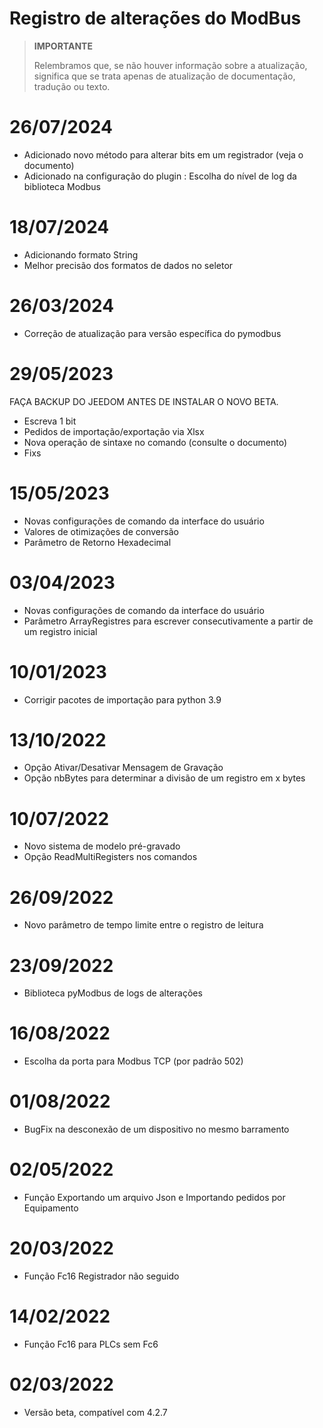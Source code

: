 # Registro de alterações do ModBus

>**IMPORTANTE**
>
>Relembramos que, se não houver informação sobre a atualização, significa que se trata apenas de atualização de documentação, tradução ou texto.


# 26/07/2024

- Adicionado novo método para alterar bits em um registrador (veja o documento)
- Adicionado na configuração do plugin : Escolha do nível de log da biblioteca Modbus


# 18/07/2024

- Adicionando formato String
- Melhor precisão dos formatos de dados no seletor


# 26/03/2024

- Correção de atualização para versão específica do pymodbus

# 29/05/2023

FAÇA BACKUP DO JEEDOM ANTES DE INSTALAR O NOVO BETA.
- Escreva 1 bit
- Pedidos de importação/exportação via Xlsx
- Nova operação de sintaxe no comando (consulte o documento)
- Fixs

# 15/05/2023

- Novas configurações de comando da interface do usuário
- Valores de otimizações de conversão
- Parâmetro de Retorno Hexadecimal

# 03/04/2023

- Novas configurações de comando da interface do usuário
- Parâmetro ArrayRegistres para escrever consecutivamente a partir de um registro inicial

# 10/01/2023
- Corrigir pacotes de importação para python 3.9

# 13/10/2022
- Opção Ativar/Desativar Mensagem de Gravação
- Opção nbBytes para determinar a divisão de um registro em x bytes

# 10/07/2022
- Novo sistema de modelo pré-gravado
- Opção ReadMultiRegisters nos comandos

# 26/09/2022
- Novo parâmetro de tempo limite entre o registro de leitura

# 23/09/2022
- Biblioteca pyModbus de logs de alterações

# 16/08/2022
- Escolha da porta para Modbus TCP (por padrão 502)

# 01/08/2022
- BugFix na desconexão de um dispositivo no mesmo barramento

# 02/05/2022
- Função Exportando um arquivo Json e Importando pedidos por Equipamento

# 20/03/2022
- Função Fc16 Registrador não seguido

# 14/02/2022
- Função Fc16 para PLCs sem Fc6

# 02/03/2022
- Versão beta, compatível com 4.2.7
